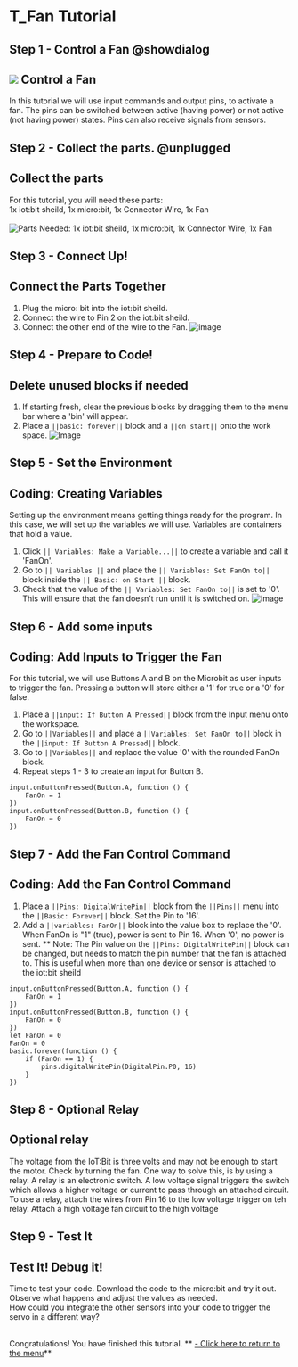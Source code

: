 # T_Fan Tutorial
<!---------------------------------------------------------------
----------------------- FAN TUTORIAL---------------------------
----------------------------------------------------------------->


## Step 1 - Control a Fan @showdialog

![](https://raw.githubusercontent.com/EarthEdSTEM/earthed-iot-programs-tutorials/master/Images/General/EarthEd_Horizontal_Logo.png)
Control a Fan
---------------------------------

In this tutorial we will use input commands and output pins, to activate a fan. The pins can be switched between active (having power) or not active (not having power) states. Pins can also receive signals from sensors.

## Step 2 - Collect the parts. @unplugged
Collect the parts
-----------------
For this tutorial, you will need these parts: <br>
1x iot:bit sheild, 1x micro:bit, 1x Connector Wire, 1x Fan <br><br>
![Parts Needed: 1x iot:bit sheild, 1x micro:bit, 1x Connector Wire, 1x Fan](https://raw.githubusercontent.com/EarthEdSTEM/earthed-iot-programs-tutorials/master/Images/T_Fan/IoT_Fan_Parts_List.png)
<br>

## Step 3 - Connect Up!
Connect the Parts Together
--------------------------
1. Plug the micro: bit into the iot:bit sheild.
2. Connect the wire to Pin 2 on the iot:bit sheild.
3. Connect the other end of the wire to the Fan.
![image](https://raw.githubusercontent.com/EarthEdSTEM/earthed-iot-programs-tutorials/master/Images/T_Fan/IoT_Fan_Connections.png)

## Step 4 - Prepare to Code!
Delete unused blocks if needed
------------------------------
1. If starting fresh, clear the previous blocks by dragging them to the menu bar where a 'bin' will appear.
2. Place a ``||basic: forever||`` block and a ``||on start||`` onto the work space.
![Image](https://raw.githubusercontent.com/EarthEdSTEM/earthed-iot-programs-tutorials/master/Images/General/Delete_blocks.png)

## Step 5 - Set the Environment
Coding: Creating Variables
--------------------------
Setting up the environment means getting things ready for the program. In this case, we will set up the variables we will use. Variables are containers that hold a value.
1. Click ``|| Variables: Make a Variable...||`` to create a variable and call it 'FanOn'.
2. Go to ``|| Variables ||`` and place the ``|| Variables: Set FanOn to||`` block inside the ``|| Basic: on Start ||`` block.
3. Check that the value of the ``|| Variables: Set FanOn to||`` is set to '0'. This will ensure that the fan doesn't run until it is switched on.
![Image](https://raw.githubusercontent.com/EarthEdSTEM/earthed-iot-programs-tutorials/master/Images/T_Fan/IoT_Fan_Create_Variables.png)

## Step 6 - Add some inputs
Coding: Add Inputs to Trigger the Fan
---------------------------------------
For this tutorial, we will use Buttons A and B on the Microbit as user inputs to trigger the fan. Pressing a button will store either a '1' for true or a '0' for false.
1. Place a ``||input: If Button A Pressed||`` block from the Input menu onto the workspace.
2. Go to ``||Variables||`` and place a ``||Variables: Set FanOn to||`` block in the ``||input: If Button A Pressed||`` block.
3. Go to ``||Variables||`` and replace the value '0' with the rounded FanOn block.
4. Repeat steps 1 - 3 to create an input for Button B.

```blocks
input.onButtonPressed(Button.A, function () {
    FanOn = 1
})
input.onButtonPressed(Button.B, function () {
    FanOn = 0
})
```

## Step 7 - Add the Fan Control Command
Coding: Add the Fan Control Command
-------------------------------------
1. Place a ``||Pins: DigitalWritePin||`` block from the ``||Pins||`` menu into the ``||Basic: Forever||`` block. Set the Pin to '16'.
2. Add a ``||variables: FanOn||`` block into the value box to replace the '0'. When FanOn is "1" (true), power is sent to Pin 16. When '0', no power is sent.
** Note: The Pin value on the ``||Pins: DigitalWritePin||`` block can be changed, but needs to match the pin number that the fan is attached to. This is useful when more than one device or sensor is attached to the iot:bit sheild<br>

```blocks
input.onButtonPressed(Button.A, function () {
    FanOn = 1
})
input.onButtonPressed(Button.B, function () {
    FanOn = 0
})
let FanOn = 0
FanOn = 0
basic.forever(function () {
    if (FanOn == 1) {
        pins.digitalWritePin(DigitalPin.P0, 16)
    }
})

```
## Step 8 - Optional Relay
Optional relay
------------------
The voltage from the IoT:Bit is three volts and may not be enough to start the motor. Check by turning the fan. One way to solve this, is by using a relay. A relay is an electronic switch. A low voltage signal triggers the switch which allows a higher voltage or current to pass through an attached circuit.
To use a relay, attach the wires from Pin 16 to the low voltage trigger on teh relay. Attach a high voltage fan circuit to the high voltage 
## Step 9 - Test It
Test It! Debug it!
------------------
Time to test your code. Download the code to the micro:bit and try it out. Observe what happens and adjust the values as needed.<br>
How could you integrate the other sensors into your code to trigger the servo in a different way?<br><br>


Congratulations! You have finished this tutorial.
** [- Click here to return to the menu](https://makecode.microbit.org/#tutorial:github:earthedstem/earthed-iot-programs-tutorials/README)**<br>


<script src="https://makecode.com/gh-pages-embed.js" > </script><script>makeCodeRender("{{ site.makecode.home_url }}", "{{ site.github.owner_name }}/{ { site.github.repository_name } } ");</script>

